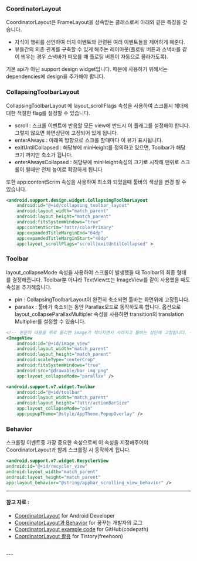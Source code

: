 ### CoordinatorLayout

CoordinatorLayout은 FrameLayout을 상속받는 클래스로써 아래와 같은 특징을 갖습니다.

- 자식이 행위를 선언하여 터치 이벤트와 관련된 여러 이벤트들을 제어하게 해준다.
- 뷰들간의 의존 관계를 구축할 수 있게 해주는 레이아웃(플로팅 버튼과 스낵바를 같이 띄우는 경우 스낵바가 떠오를 때 플로팅 버튼이 자동으로 올라가도록).

기본 api가 아닌 support design widget입니다.
때문에 사용하기 위해서는 dependencies에 design을 추가해야 합니다.

### CollapsingToolbarLayout

CollapsingToolbarLayout 에 layout_scrollFlags 속성을 사용하여 스크롤시 헤더에 대한 적절한 flag를 설정할 수 있습니다.

- scroll : 스크롤 이벤트에 반응할 모든 view에 반드시 이 플래그를 설정해야 합니다. 그렇지 않으면 화면상단에 고정되어 있게 됩니다.
- enterAlways : 아래쪽 방향으로 스크롤 할때마다 이 뷰가 표시됩니다.
- exitUntilCollapsed : 해당뷰에 minHeight를 정의하고 있으면, Toolbar가 해당 크기 까지만 축소가 됩니다.
- enterAlwaysCollapsed : 해당뷰에 minHeight속성의 크기로 시작해 맨위로 스크롤이 될때만 전체 높이로 확장하게 됩니다

또한 app:contentScrim 속성을 사용하여 최소화 되었을때 툴바의 색상을 변경 할 수 있습니다.

``` xml
<android.support.design.widget.CollapsingToolbarLayout
    android:id="@+id/collapsing_toolbar_layout"
    android:layout_width="match_parent"
    android:layout_height="match_parent"
    android:fitsSystemWindows="true"
    app:contentScrim="?attr/colorPrimary"
    app:expandedTitleMarginEnd="64dp"
    app:expandedTitleMarginStart="48dp"
    app:layout_scrollFlags="scroll|exitUntilCollapsed" >
```

### Toolbar

layout_collapseMode 속성을 사용하여 스크롤이 발생했을 때 Toolbar의 최종 형태를 결정해줍니다.
Toolbar뿐 아니라 TextView또는 ImageView를 같이 사용했을 때도 속성을 추가해줍니다.

- pin : CollapsingToolbarLayout이 완전히 축소되면 툴바는 화면위에 고정됩니다. 
- parallax : 툴바가 축소되는 동안 Parallax모드로 동작하도록 합니다. 옵션으로 layout_collapseParallaxMultipler 속성을 사용하면 transition의 translation Multiplier를 설정할 수 있습니다. 

``` xml
<!-- 본문의 내용을 위로 올리면 image가 작아지면서 사라지고 툴바는 상단에 고정됩니다. -->
<ImageView
    android:id="@+id/image_view"
    android:layout_width="match_parent"
    android:layout_height="match_parent"
    android:scaleType="centerCrop"
    android:fitsSystemWindows="true"
    android:src="@drawable/bar_img_png"
    app:layout_collapseMode="parallax" />

<android.support.v7.widget.Toolbar
    android:id="@+id/toolbar"
    android:layout_width="match_parent"
    android:layout_height="?attr/actionBarSize"
    app:layout_collapseMode="pin"
    app:popupTheme="@style/AppTheme.PopupOverlay" />
```

### Behavior

스크롤링 이벤트중 가장 중요한 속성으로써 이 속성을 지정해주어야 CoordinatorLayout과 함께 스크롤링 시 동작하게 됩니다.

``` xml
<android.support.v7.widget.RecyclerView
android:id="@+id/recycler_view"
android:layout_width="match_parent"
android:layout_height="match_parent"
app:layout_behavior="@string/appbar_scrolling_view_behavior" />
```

---

#### 참고 자료 :

* [CoordinatorLayout](https://developer.android.com/reference/android/support/design/widget/CoordinatorLayout) for Android Developer
* [CoordinatorLayout과 Behavior](http://www.kmshack.kr/tag/coordinatorlayout/) for 꿈꾸는 개발자의 로그
* [CoordinatorLayout example code](https://github.com/codepath/android_guides/wiki/Handling-Scrolls-with-CoordinatorLayout) for GitHub(codepath)
* [CoordinatorLayout 활용](http://freehoon.tistory.com/38) for Tistory(freehoon)

</br>
---
